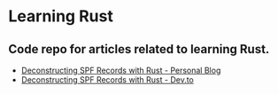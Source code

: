# Learning Rust
## Code repo for articles related to learning Rust.

- [Deconstructing SPF Records with Rust - Personal Blog](https://bas-man.github.io/post/deconstructing-spf-with-rust/#)  
- [Deconstructing SPF Records with Rust - Dev.to](https://)
